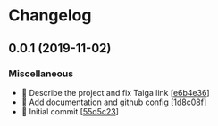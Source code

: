 # Changelog

<a name="0.0.1"></a>
## 0.0.1 (2019-11-02)

### Miscellaneous

- 📝 Describe the project and fix Taiga link [[e6b4e36](https://github.com/Monogramm/email_signature_generator/commit/e6b4e36859f5da483a50385717390e1058fe4956)]
- 📝 Add documentation and github config [[1d8c08f](https://github.com/Monogramm/email_signature_generator/commit/1d8c08ff895d3e81237b359abefa4629cffee528)]
-  :tada: Initial commit [[55d5c23](https://github.com/Monogramm/email_signature_generator/commit/55d5c235bc16f7a846ca0022f93c9eb9c5060418)]


